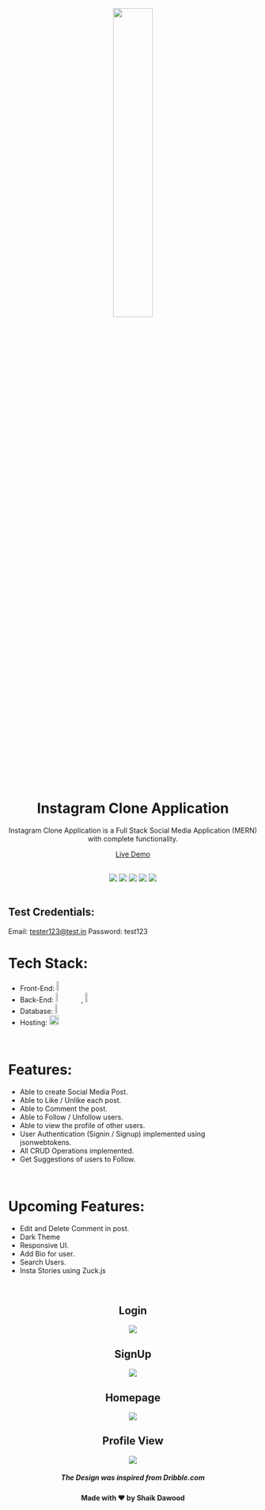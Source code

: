 <div align="center">
  <img src="https://i.ibb.co/bW6Rv8r/ins111.png" width="40%" />


  <h1> Instagram Clone Application</h1>
Instagram Clone Application is a Full Stack Social Media Application (MERN) with complete functionality.
  <br>

  <a href="https://ins-skd.herokuapp.com/"> Live Demo </a>
</div>

<br>
<div align="center">
<img src="https://img.shields.io/badge/Maintained%3F-yes-green.svg" /> <img src="https://badges.frapsoft.com/os/v2/open-source.svg?v=103" /> <img src="https://img.shields.io/badge/maintainer-dawoodxp97-blue" /> <img src="https://cdn.rawgit.com/sindresorhus/awesome/d7305f38d29fed78fa85652e3a63e154dd8e8829/media/badge.svg" /> <img src="https://img.shields.io/badge/Made%20With-Love-orange.svg" />
</div>

<br>

## Test Credentials:
Email: tester123@test.in
Password: test123

# Tech Stack:
- Front-End: <img src="https://img.shields.io/badge/React-20232A?style=for-the-badge&logo=react&logoColor=61DAFB" width="10%" height="20" />
- Back-End: <img src="https://img.shields.io/badge/node.js-%2343853D.svg?style=for-the-badge&logo=node.js&logoColor=white" width="10%" height="20"/> , <img src="https://img.shields.io/badge/express.js-%23404d59.svg?style=for-the-badge&logo=express&logoColor=%2361DAFB" width="10%" height="20"/> 
- Database: <img src="https://img.shields.io/badge/MongoDB-%234ea94b.svg?style=for-the-badge&logo=mongodb&logoColor=white" width="10%" height="20" />
- Hosting:  <img src="https://img.shields.io/badge/Heroku-Hosting-F1C40F?style=for-the-badge&logo=heroku&logoColor=white" width="20%" height="20" />


<br>

# Features:
- Able to create Social Media Post.
- Able to Like / Unlike each post.
- Able to Comment the post.
- Able to Follow / Unfollow users.
- Able to view the profile of other users.
- User Authentication (Signin / Signup) implemented using jsonwebtokens.
- All CRUD Operations implemented.
- Get Suggestions of users to Follow.


<br>

# Upcoming Features:
- Edit and Delete Comment in post.
- Dark Theme
- Responsive UI.
- Add Bio for user.
- Search Users.
- Insta Stories using Zuck.js

<br>
<div align="center">
  <h2> Login </h2>
  
  <img src="https://user-images.githubusercontent.com/77268355/136896518-98069d9b-469a-459c-9e91-1855c0585628.png" />
<br>
  <h2> SignUp </h2>
  
  <img src="https://user-images.githubusercontent.com/77268355/136896547-6667d2c6-eb15-4a8f-9cce-e6c0774af44a.png" />
<br>
  <h2> Homepage </h2>

  <img src="https://user-images.githubusercontent.com/77268355/136896599-45ca24cb-ee41-468e-ade3-5537a2897c7b.png" />
<br>
    <h2> Profile View </h2>

  <img src="https://user-images.githubusercontent.com/77268355/136896648-7d2b8018-2bed-498e-ba7c-910f1199c1ef.png" />
<br>
  <h5>The Design was inspired from Dribble.com</h5>
  <h4>Made with ❤️ by Shaik Dawood</h4>

</div>
